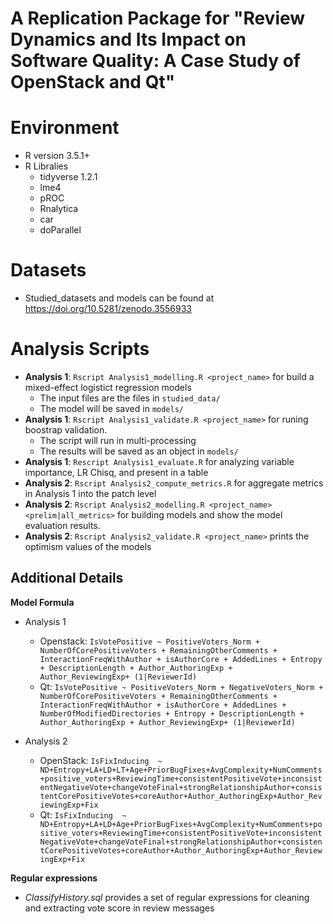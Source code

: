A Replication Package for "Review Dynamics and Its Impact on Software Quality: A Case Study of OpenStack and Qt"
===================
# Environment
- R version 3.5.1+
- R Libralies
   - tidyverse 1.2.1
   - lme4
   - pROC
   - Rnalytica
   - car
   - doParallel

# Datasets
- Studied_datasets and models can be found at https://doi.org/10.5281/zenodo.3556933

# Analysis Scripts  
- **Analysis 1**: `Rscript Analysis1_modelling.R <project_name>` for build a mixed-effect logistict regression models
    -  The input files are the files in `studied_data/`
    -  The model will be saved in `models/`
- **Analysis 1**: `Rscript Analysis1_validate.R <project_name>` for runing boostrap validation.
    - The script will run in multi-processing 
    - The results will be saved as an object in `models/`
- **Analysis 1**: `Rescript Analysis1_evaluate.R` for analyzing variable importance, LR Chisq, and present in a table
- **Analysis 2**: `Rscript Analysis2_compute_metrics.R` for aggregate metrics in Analysis 1 into the patch level
- **Analysis 2**: `Rscript Analysis2_modelling.R <project_name> <prelim|all_metrics>` for building models and show the model evaluation results.
- **Analysis 2**: `Rscript Analysis2_validate.R <project_name>` prints the optimism values of the models


Additional Details
-----
**Model Formula**
- Analysis 1
  - Openstack: `IsVotePositive ~ PositiveVoters_Norm + NumberOfCorePositiveVoters + RemainingOtherComments + InteractionFreqWithAuthor + isAuthorCore + AddedLines + Entropy + DescriptionLength + Author_AuthoringExp + Author_ReviewingExp+ (1|ReviewerId)`
  - Qt: `IsVotePositive ~ PositiveVoters_Norm + NegativeVoters_Norm + NumberOfCorePositiveVoters + RemainingOtherComments + InteractionFreqWithAuthor + isAuthorCore + AddedLines + NumberOfModifiedDirectories + Entropy + DescriptionLength + Author_AuthoringExp + Author_ReviewingExp+ (1|ReviewerId)`

- Analysis 2
  - OpenStack: `IsFixInducing  ~ ND+Entropy+LA+LD+LT+Age+PriorBugFixes+AvgComplexity+NumComments+positive_voters+ReviewingTime+consistentPositiveVote+inconsistentNegativeVote+changeVoteFinal+strongRelationshipAuthor+consistentCorePositiveVotes+coreAuthor+Author_AuthoringExp+Author_ReviewingExp+Fix`
  - Qt: `IsFixInducing  ~ ND+Entropy+LA+LD+Age+PriorBugFixes+AvgComplexity+NumComments+positive_voters+ReviewingTime+consistentPositiveVote+inconsistentNegativeVote+changeVoteFinal+strongRelationshipAuthor+consistentCorePositiveVotes+coreAuthor+Author_AuthoringExp+Author_ReviewingExp+Fix`

**Regular expressions**
- *ClassifyHistory.sql* provides a set of regular expressions for cleaning and extracting vote score in review messages

